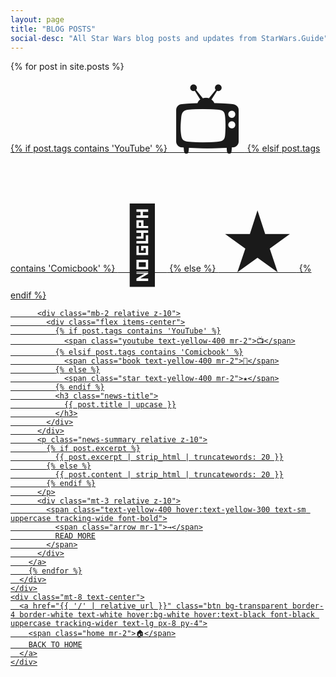 ```yaml
---
layout: page
title: "BLOG POSTS"
social-desc: "All Star Wars blog posts and updates from StarWars.Guide"
---
```


<div class="min-h-screen bg-black text-white font-mono relative overflow-hidden">
  <main class="max-w-6xl mx-auto p-6 relative">
    <div class="mb-16">
      <div class="space-y-4">
        {% for post in site.posts %}
        <a href="{{ post.url | relative_url }}" class="news-item">
          <!-- Background Pattern -->
          <div class="absolute top-0 right-0 opacity-5">
            {% if post.tags contains 'YouTube' %}
              <span class="youtube" style="font-size: 120px;">📺</span>
            {% elsif post.tags contains 'Comicbook' %}
              <span class="book" style="font-size: 120px;">📖</span>
            {% else %}
              <span class="star" style="font-size: 120px;">★</span>
            {% endif %}
          </div>
          
          <div class="mb-2 relative z-10">
            <div class="flex items-center">
              {% if post.tags contains 'YouTube' %}
                <span class="youtube text-yellow-400 mr-2">📺</span>
              {% elsif post.tags contains 'Comicbook' %}
                <span class="book text-yellow-400 mr-2">📖</span>
              {% else %}
                <span class="star text-yellow-400 mr-2">★</span>
              {% endif %}
              <h3 class="news-title">
                {{ post.title | upcase }}
              </h3>
            </div>
          </div>
          <p class="news-summary relative z-10">
            {% if post.excerpt %}
              {{ post.excerpt | strip_html | truncatewords: 20 }}
            {% else %}
              {{ post.content | strip_html | truncatewords: 20 }}
            {% endif %}
          </p>
          <div class="mt-3 relative z-10">
            <span class="text-yellow-400 hover:text-yellow-300 text-sm uppercase tracking-wide font-bold">
              <span class="arrow mr-1">→</span>
              READ MORE
            </span>
          </div>
        </a>
        {% endfor %}
      </div>
    </div>
    <div class="mt-8 text-center">
      <a href="{{ '/' | relative_url }}" class="btn bg-transparent border-4 border-white text-white hover:bg-white hover:text-black font-black uppercase tracking-wider text-lg px-8 py-4">
        <span class="home mr-2">🏠</span>
        BACK TO HOME
      </a>
    </div>
  </main>
</div> 